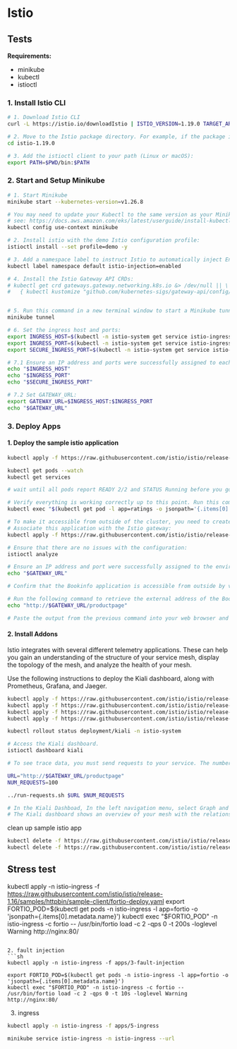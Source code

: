 # Istio


## Tests

**Requirements:**
- minikube
- kubectl
- istioctl

### 1. Install Istio CLI

```bash
# 1. Download Istio CLI
curl -L https://istio.io/downloadIstio | ISTIO_VERSION=1.19.0 TARGET_ARCH=x86_64 sh -

# 2. Move to the Istio package directory. For example, if the package is istio-1.19.0:
cd istio-1.19.0

# 3. Add the istioctl client to your path (Linux or macOS):
export PATH=$PWD/bin:$PATH
```

### 2. Start and Setup Minikube

```sh
# 1. Start Minikube
minikube start --kubernetes-version=v1.26.8

# You may need to update your Kubectl to the same version as your Minikube cluster
# see: https://docs.aws.amazon.com/eks/latest/userguide/install-kubectl.html
kubectl config use-context minikube

# 2. Install istio with the demo Istio configuration profile:
istioctl install --set profile=demo -y

# 3. Add a namespace label to instruct Istio to automatically inject Envoy sidecar proxies when you deploy your application later:
kubectl label namespace default istio-injection=enabled

# 4. Install the Istio Gateway API CRDs:
# kubectl get crd gateways.gateway.networking.k8s.io &> /dev/null || \
#   { kubectl kustomize "github.com/kubernetes-sigs/gateway-api/config/crd?ref=v0.8.1" | kubectl apply -f -; }


# 5. Run this command in a new terminal window to start a Minikube tunnel that sends traffic to your Istio Ingress Gateway. This will provide an external load balancer, EXTERNAL-IP, for service/istio-ingressgateway.
minikube tunnel

# 6. Set the ingress host and ports:
export INGRESS_HOST=$(kubectl -n istio-system get service istio-ingressgateway -o jsonpath='{.status.loadBalancer.ingress[0].ip}')
export INGRESS_PORT=$(kubectl -n istio-system get service istio-ingressgateway -o jsonpath='{.spec.ports[?(@.name=="http2")].port}')
export SECURE_INGRESS_PORT=$(kubectl -n istio-system get service istio-ingressgateway -o jsonpath='{.spec.ports[?(@.name=="https")].port}')

# 7.1 Ensure an IP address and ports were successfully assigned to each environment variable:
echo "$INGRESS_HOST"
echo "$INGRESS_PORT"
echo "$SECURE_INGRESS_PORT"

# 7.2 Set GATEWAY_URL:
export GATEWAY_URL=$INGRESS_HOST:$INGRESS_PORT
echo "$GATEWAY_URL"
```

### 3. Deploy Apps

#### 1. Deploy the sample istio application
```sh
kubectl apply -f https://raw.githubusercontent.com/istio/istio/release-1.19/samples/bookinfo/platform/kube/bookinfo.yaml

kubectl get pods --watch
kubectl get services

# wait until all pods report READY 2/2 and STATUS Running before you go to the next step. This might take a few minutes depending on your platform.

# Verify everything is working correctly up to this point. Run this command to see if the app is running inside the cluster and serving HTML pages by checking for the page title in the response:
kubectl exec "$(kubectl get pod -l app=ratings -o jsonpath='{.items[0].metadata.name}')" -c ratings -- curl -sS productpage:9080/productpage | grep -o "<title>.*</title>"

# To make it accessible from outside of the cluster, you need to create an Istio Ingress Gateway, which maps a path to a route at the edge of your mesh.
# Associate this application with the Istio gateway:
kubectl apply -f https://raw.githubusercontent.com/istio/istio/release-1.19/samples/bookinfo/networking/bookinfo-gateway.yaml

# Ensure that there are no issues with the configuration:
istioctl analyze

# Ensure an IP address and port were successfully assigned to the environment variable:
echo "$GATEWAY_URL"

# Confirm that the Bookinfo application is accessible from outside by viewing the Bookinfo product page using a browser.

# Run the following command to retrieve the external address of the Bookinfo application.
echo "http://$GATEWAY_URL/productpage"

# Paste the output from the previous command into your web browser and confirm that the Bookinfo product page is displayed.
```

#### 2. Install Addons

Istio integrates with several different telemetry applications. These can help you gain an understanding of the structure of your service mesh, display the topology of the mesh, and analyze the health of your mesh.

Use the following instructions to deploy the Kiali dashboard, along with Prometheus, Grafana, and Jaeger.

```sh
kubectl apply -f https://raw.githubusercontent.com/istio/istio/release-1.19/samples/addons/prometheus.yaml
kubectl apply -f https://raw.githubusercontent.com/istio/istio/release-1.19/samples/addons/kiali.yaml
kubectl apply -f https://raw.githubusercontent.com/istio/istio/release-1.19/samples/addons/jaeger.yaml
kubectl apply -f https://raw.githubusercontent.com/istio/istio/release-1.19/samples/addons/grafana.yaml

kubectl rollout status deployment/kiali -n istio-system

# Access the Kiali dashboard.
istioctl dashboard kiali

# To see trace data, you must send requests to your service. The number of requests depends on Istio’s sampling rate and can be configured using the Telemetry API. With the default sampling rate of 1%, you need to send at least 100 requests before the first trace is visible. To send a 100 requests to the productpage service, use the following command:

URL="http://$GATEWAY_URL/productpage"
NUM_REQUESTS=100

../run-requests.sh $URL $NUM_REQUESTS

# In the Kiali Dashboad, In the left navigation menu, select Graph and in the Namespace drop down, select default.
# The Kiali dashboard shows an overview of your mesh with the relationships between the services in the Bookinfo sample application. It also provides filters to visualize the traffic flow.
```

clean up sample istio app
```sh
kubectl delete -f https://raw.githubusercontent.com/istio/istio/release-1.19/samples/bookinfo/platform/kube/bookinfo.yaml
kubectl delete -f https://raw.githubusercontent.com/istio/istio/release-1.19/samples/bookinfo/networking/bookinfo-gateway.yaml
```




## Stress test
kubectl apply -n istio-ingress -f https://raw.githubusercontent.com/istio/istio/release-1.16/samples/httpbin/sample-client/fortio-deploy.yaml
export FORTIO_POD=$(kubectl get pods -n istio-ingress -l app=fortio -o 'jsonpath={.items[0].metadata.name}')
kubectl exec "$FORTIO_POD" -n istio-ingress -c fortio -- /usr/bin/fortio load -c 2 -qps 0 -t 200s -loglevel Warning http://nginx:80/
```

2. fault injection
```sh
kubectl apply -n istio-ingress -f apps/3-fault-injection

export FORTIO_POD=$(kubectl get pods -n istio-ingress -l app=fortio -o 'jsonpath={.items[0].metadata.name}')
kubectl exec "$FORTIO_POD" -n istio-ingress -c fortio -- /usr/bin/fortio load -c 2 -qps 0 -t 10s -loglevel Warning http://nginx:80/
```

3. ingress
```sh
kubectl apply -n istio-ingress -f apps/5-ingress

minikube service istio-ingress -n istio-ingress --url

```